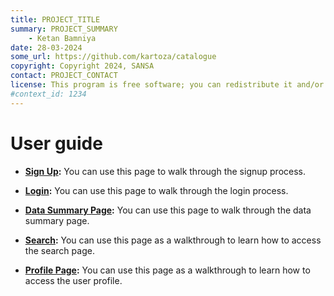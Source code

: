 ```yaml
---
title: PROJECT_TITLE
summary: PROJECT_SUMMARY
    - Ketan Bamniya
date: 28-03-2024
some_url: https://github.com/kartoza/catalogue
copyright: Copyright 2024, SANSA
contact: PROJECT_CONTACT
license: This program is free software; you can redistribute it and/or modify it under the terms of the GNU Affero General Public License as published by the Free Software Foundation; either version 3 of the License, or (at your option) any later version.
#context_id: 1234
---
```


# User guide
<!-- Narrative Instructions on how to use the product/platform -->
<!-- Replace all of the titles with relevant titles -->
* **[Sign Up](./sign-up.md):** You can use this page to walk through the signup process.

* **[Login](./login.md):** You can use this page to walk through the login process.

* **[Data Summary Page](./data-summary-page.md):** You can use this page to walk through the data summary page.

* **[Search](./search-page.md):** You can use this page as a walkthrough to learn how to access the search page.

* **[Profile Page](./profile-page.md):** You can use this page as a walkthrough to learn how to access the user profile.
